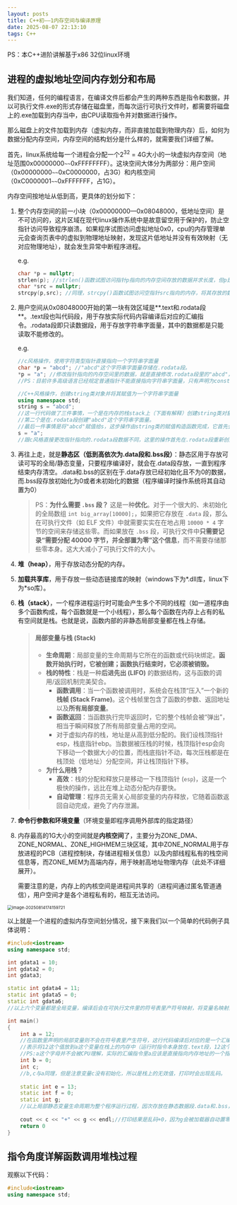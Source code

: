 ```yaml
---
layout: posts
title: C++初——1内存空间与编译原理
date: 2025-08-07 22:13:10
tags: C++ 
---
```


PS：本C++进阶讲解基于x86 32位linux环境

## 进程的虚拟地址空间内存划分和布局

我们知道，任何的编程语言，在编译文件后都会产生的两种东西是指令和数据，并以可执行文件.exe的形式存储在磁盘里，而每次运行可执行文件时，都需要将磁盘上的.exe加载到内存当中，由CPU读取指令并对数据进行操作。  

那么磁盘上的文件加载到内存（虚拟内存，而非直接加载到物理内存）后，如何为数据分配内存空间，内存空间的结构划分是什么样的，就需要我们详细了解。  

首先，linux系统给每一个进程会分配一个$2^{32}$ = 4G大小的一块虚拟内存空间（地址范围0x00000000`~~`0xFFFFFFFF）。这块空间大体分为两部分：用户空间（0x00000000`~~`0xC0000000，占3G）和内核空间（0xC0000001`~~`0xFFFFFFF，占1G）。

内存空间按地址从低到高，更具体的划分如下：  

1. 整个内存空间的前一小块（0x00000000—0x08048000，低地址空间）是不可访问的，这片区域在现代linux操作系统中是故意留空用于保护的，防止空指针访问导致程序崩溃。如果程序试图访问虚拟地址0x0，cpu的内存管理单元会查询页表中的虚拟到物理地址映射，发现这片低地址并没有有效映射（无对应物理地址），就会发生异常中断程序进程。

   e.g.

   ```c++
   char *p = nullptr;
   strlen(p); //strlen()函数试图访问指针p指向的内存空间存放的数据并求长度，但p是指向nullptr也即零地址0x0的空指针，程序运行时会报错。
   char *src = nullptr;
   strcpy(p,src); //同理，strcpy()函数试图访问空指针src指向的内存，将其存放的数据拷贝给p，将会报错。注意p和src都是指向零地址的，但是实际内存中的低地址空间并不会真的分配给这些指针用于存放数据，只是cpu在按照nullptr查询这片低地址空间的映射并取数据或写数据时会发现查询没有结果从而报出异常。
   ```

2. 用户空间从0x08048000开始的第一块有效区域是**.text和.rodata段**。.text段也叫代码段，用于存放实际代码内容编译后对应的汇编指令。.rodata段即只读数据段，用于存放字符串字面量，其中的数据都是只能读取不能修改的。

   e.g.

   ```c++
   //c风格操作，使用字符类型指针直接指向一个字符串字面量
   char *p = "abcd"; //"abcd"这个字符串字面量存储在.rodata段。
   *p = "a"; //修改指针指向的内存空间里的数据，就是直接修改.rodata段里的"abcd"，这样做是不允许的，会在运行阶段报错。
   //PS：目前许多高级语言已经规定普通指针不能直接指向字符串字面量，只有声明为const类型的指针才可以。这样就在编译阶段避免了修改.rodata段的数据这种错误操作。
   
   //C++风格操作，创建string类对象并将其赋值为一个字符串字面量
   using namespace std;
   string s = "abcd"; 
   //这一行代码做了三件事情，一个是在内存的栈stack上（下面有解释）创建string类对象s（这个对象内部通常包含了一些控制信息，比如一个指向字符数据的指针、字符串的当前长度和已分配内存的容量等），因为s是一个局部变量（PS：这行代码编译时会转化为汇编指令，储存在.text段）。
   //第二个是在.rodata段创建"abcd"这个字符串字面量。
   //最后一件事情是将"abcd"赋值给s，这步操作由string类的赋值构造函数完成，它首先会在内存的堆heap上动态分类一块大小足以容下"abcd"的内存，然后将.rodata段中的"abcd"拷贝到堆上分配的新内存里，再将对象s的内部指针指向这块堆上的新内存。
   s = "a";
   //跟c风格直接更改指针指向的.rodata段数据不同，这里的操作首先在.rodata段重新创建一块内存存放字符串"a"，然后触发string类的赋值操作(operator=)，释放对象s原本分配在堆上存放"abcd"的动态内存（并不会对.rodata段里的"abcd"产生实际影响），然后重新在堆上分配一块内存，将.rodata段新创建的"a"拷贝过来，并将s内部指针指向这块内存，同时更新s长度状态。
   ```

3. 再往上走，就是**静态区（低到高依次为.data段和.bss段）**：静态区用于存放可读可写的全局/静态变量，只要程序编译好，就会在.data段存放，一直到程序结束内存清空。.data和.bss的区别在于.data存放已经初始化且不为0的数据，而.bss段存放初始化为0或者未初始化的数据（程序编译时操作系统将其自动置为0）

   > PS：**为什么需要 `.bss` 段？** 这是一种**优化**。对于一个很大的、未初始化的全局数组 `int big_array[10000];`，如果把它存放在 `.data` 段，那么在可执行文件（如 ELF 文件）中就需要实实在在地占用 `10000 * 4` 字节的空间来存储这些零。而如果放在 `.bss` 段，可执行文件中**只需要记录“需要分配 40000 字节，并全部置为零”这个信息**，而不需要存储那些零本身。这大大减小了可执行文件的大小。

4. **堆（heap）**，用于存放动态分配的内存。

5. **加载共享库**，用于存放一些动态链接库的映射（windows下为*.dll库，linux下为\*so库）。

6. **栈（stack）**，一个程序进程运行时可能会产生多个不同的线程（如一道程序由多个函数构成，每个函数就是一个小线程），那么每个函数在内存上占有的私有空间就是栈。也就是说，函数内部的非静态局部变量都在栈上存储。

   > #### 局部变量与栈 (Stack)
   >
   > - **生命周期**：局部变量的生命周期与它所在的函数或代码块绑定。**函数开始执行时，它被创建；函数执行结束时，它必须被销毁。**
   > - **栈的特性**：栈是一种**后进先出 (LIFO)** 的数据结构，这与函数的调用/返回机制完美契合。
   >   - **函数调用**：当一个函数被调用时，系统会在栈顶“压入”一个新的**栈帧 (Stack Frame)**。这个栈帧里包含了函数的参数、返回地址以及**所有局部变量**。
   >   - **函数返回**：当函数执行完毕返回时，它的整个栈帧会被“弹出”，相当于瞬间释放了所有局部变量占用的空间。
   >   - 对于虚拟内存的栈，地址是从高到低分配的。我们设栈顶指针esp，栈底指针ebp。当数据被压栈的时候，栈顶指针esp会向下移动一个数据大小的位置，而栈底指针不动，每次压栈都是在栈顶处（低地址）分配空间，并让栈顶指针下移。
   > - **为什么用栈？**
   >   - **高效**：栈的分配和释放只是移动一下栈顶指针 (`esp`)，这是一个极快的操作，远比在堆上动态分配内存要快。
   >   - **自动管理**：程序员无需关心局部变量的内存释放，它随着函数返回自动完成，避免了内存泄漏。

7. **命令行参数和环境变量**（环境变量即程序调用外部库的指定路径）

8. 内存最高的1G大小的空间就是**内核空间**了，主要分为ZONE_DMA、ZONE_NORMAL、ZONE_HIGHMEM三块区域，其中ZONE_NORMAL用于存放进程的PCB（进程控制块，存储进程相关信息）以及内部线程私有的栈空间信息等，而ZONE_MEM为高端内存，用于映射高地址物理内存（此处不详细展开）。

   需要注意的是，内存上的内核空间是进程间共享的（进程间通过匿名管道通信），用户空间才是各个进程私有的，相互无法访问。

<img src="https://caimotu.top/Picgo/image-20250814174159721.png" alt="image-20250814174159721" style="zoom: 67%;" />

以上就是一个进程的虚拟内存空间划分情况，接下来我们以一个简单的代码例子具体说明：

```c++
#include<iostream>
using namespace std;

int gdata1 = 10;
int gdata2 = 0;
int gdata3;

static int gdata4 = 11;
static int gdata5 = 0;
static int gdata6;
//以上六个变量都是全局变量，编译后会在可执行文件里的符号表里产符号映射，将变量名映射到运行时分配的内存地址。这些变量就称为数据，存放在虚拟内存的数据段里，具体的：gdata1和gdata4初始化不为零，存放在.data段；其余的初始化为零或未初始化，放在.bss段

int main()
{
    int a = 12;
    //在函数里声明的局部变量则不会在符号表里产生符号，这行代码编译后对应的是一个汇编指令:mov dword ptr[a],0Ch
    //表示将12这个值放到a这个变量在栈上的内存中（运行时指令本身放在.text段，12这个值被存放在栈上开辟好的4字节内存里）
    //PS:a这个字母并不会被CPU理解，实际的汇编指令里a应该是直接指向内存地址的一个指针，如ebp-4（ebp栈底是高地址），a只是编译器产生的方便程序员阅读的形式。因此只要程序运行到函数结束，栈上分配的线程对应的内存自动弹出销毁，进程就识别不到int a = 12这个信息了。
    int b = 0;
    int c;
    //b,c与a同理，但是注意变量c没有初始化，所以是栈上的无效值，打印时会出现乱码。
    
    static int e = 13;
    static int f = 0;
    static int g;
    //以上局部静态变量生命周期为整个程序运行过程，因次存放在静态数据段.data和.bss，但注意作用域还是局限于main函数
    
    cout << c << "+" << g << endl;//打印结果是乱码+0，因为g会被加载器自动置零
    return 0
}
```



## 指令角度详解函数调用堆栈过程

观察以下代码：

```c++
#include<iostream>
using namespace std;

```



